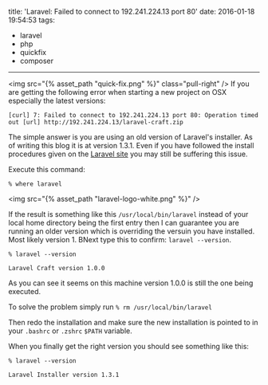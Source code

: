 title: 'Laravel: Failed to connect to 192.241.224.13 port 80'
date: 2016-01-18 19:54:53
tags:
  - laravel
  - php
  - quickfix
  - composer
---
<img src="{% asset_path "quick-fix.png" %}" class="pull-right" />
If you are getting the following error when starting a new project on OSX especially the latest versions:

```
[curl] 7: Failed to connect to 192.241.224.13 port 80: Operation timed out [url] http://192.241.224.13/laravel-craft.zip
```

The simple answer is you are using an old version of Laravel's installer. As of writing this blog it is at version 1.3.1. Even if you have followed the install procedures given on the [Laravel site](https://laravel.com/docs/5.2#installation) you may still be suffering this issue.

Execute this command:

```
% where laravel
```

<img src="{% asset_path "laravel-logo-white.png" %}" />


If the result is something like this `/usr/local/bin/laravel` instead of your local home directory being the first entry then I can guarantee you are running an older version which is overriding the versuin you have installed. Most likely version 1. BNext type this to confirm: `laravel --version`.

```
% laravel --version

Laravel Craft version 1.0.0
```

As you can see it seems on this machine version 1.0.0 is still the one being executed.

To solve the problem simply run `% rm /usr/local/bin/laravel`

Then redo the installation and make sure the new installation is pointed to in your `.bashrc` or `.zshrc` `$PATH` variable.

When you finally get the right version you should see something like this:

```
% laravel --version                                                                                                           

Laravel Installer version 1.3.1
```
